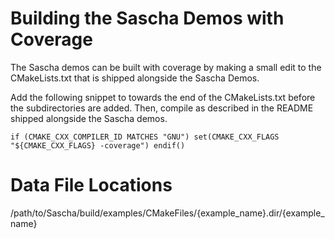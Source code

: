 # Building the Sascha Demos with Coverage

The Sascha demos can be built with coverage by making a small edit to the CMakeLists.txt that is shipped alongside the Sascha Demos.

Add the following snippet to towards the end of the CMakeLists.txt before the subdirectories are added. Then, compile as described in the README shipped alongside the Sascha demos.

`
if (CMAKE_CXX_COMPILER_ID MATCHES "GNU")
    set(CMAKE_CXX_FLAGS "${CMAKE_CXX_FLAGS} -coverage")
endif()
`
# Data File Locations

/path/to/Sascha/build/examples/CMakeFiles/{example\_name}.dir/{example\_name}
